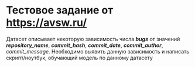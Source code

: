 # Тестовое задание от https://avsw.ru/

Датасет описывает некоторую зависимость числа ***bugs*** от
значений ***repository_name***, ***commit_hash***, ***commit_date***,
***commit_author***, *commit_message*. Необходимо выявить
данную зависимость и написать скрипт/ноутбук, обучающий
модель по данному датасету
